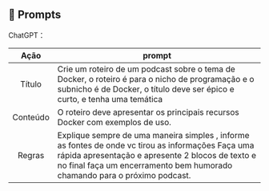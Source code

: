 ## 🧠 Prompts


ChatGPT：

|   Ação   | prompt                                                                                                                                                                                                                                                                         |
| :------: | ------------------------------------------------------------------------------------------------------------------------------------------------------------------------------------------------------------------------------------------------------------------------------ |
|  Título  | Crie um roteiro de um podcast sobre o tema de Docker, o roteiro é para o nicho de programação e o subnicho é de Docker, o título deve ser épico e curto, e tenha uma temática                                                      |
| Conteúdo | O roteiro deve apresentar os principais recursos Docker com exemplos de uso.
| Regras | Explique sempre de uma maneira simples , informe as fontes de onde vc tirou as informações Faça uma rápida apresentação e apresente 2 blocos de texto e no final faça um encerramento bem humorado chamando para o próximo podcast.
